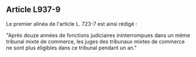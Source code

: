 Article L937-9
----
Le premier alinéa de l'article L. 723-7 est ainsi rédigé :

"Après douze années de fonctions judiciaires ininterrompues dans un même
tribunal mixte de commerce, les juges des tribunaux mixtes de commerce ne sont
plus éligibles dans ce tribunal pendant un an."
